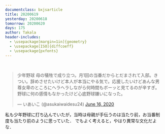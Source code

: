 ```yaml
---
documentclass: bxjsarticle
title: 20200619
yesterday: 20200618
tomorrow: 20200620
days: 175
author: Takala
header-includes:
  - \usepackage[margin=1in]{geometry}
  - \usepackage[ISO]{diffcoeff}
  - \usepackage{pxfonts}
---
```



<br>
<blockquote class="twitter-tweet"><p lang="ja" dir="ltr">少年野球 母の犠牲で成り立つ。月1回の当番だからとだまされて入部。きつい。辞めさせたいけど本人が本当にやる気で。応援したいけどあんな男尊女卑のところにヘラヘラしながら何時間もボーッと見てるのが辛すぎ。野球に何の感情もなかったけど心底野球嫌いになった。</p>&mdash; いあいこ (@asukaiwaidesu24) <a href="https://twitter.com/asukaiwaidesu24/status/1272696794258870272?ref_src=twsrc%5Etfw">June 16, 2020</a></blockquote> <script async src="https://platform.twitter.com/widgets.js" charset="utf-8"></script>



私も少年野球に打ち込んでいたが，当時は母親が手伝うのは当たり前，お当番制度も当たり前のように思っていた．
でもよく考えると，やはり異常な文化だよな．